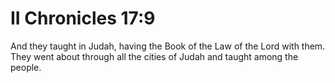 # II Chronicles 17:9

And they taught in Judah, having the Book of the Law of the Lord with them. They went about through all the cities of Judah and taught among the people.
